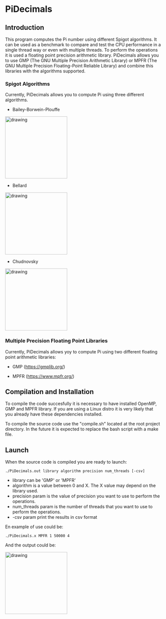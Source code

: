 # PiDecimals

## Introduction

This program computes the Pi number using different Spigot algorithms. 
It can be used as a benchmark to compare and test the CPU performance in a single thread way or even with multiple threads.
To perform the operations it is used a floating point precision arithmetic library. PiDecimals allows you to use GMP (The GNU Multiple Precision Arithmetic Library) or MPFR (The GNU Multiple Precision Floating-Point Reliable Library) and combine this libraries with the algorithms supported.

### Spigot Algorithms

Currently, PiDecimals allows you to compute Pi using three different algorithms.

* Bailey-Borwein-Plouffe

<img src="https://user-images.githubusercontent.com/60443339/195336253-bf6aeeea-c255-458c-9f16-7fcc91d5b2c7.png" alt="drawing" width="200"/>

* Bellard

<img src="https://user-images.githubusercontent.com/60443339/195336107-7465da26-237c-4a67-8d18-00bc4136e8ca.png" alt="drawing" width="200"/>

* Chudnovsky

<img src="https://user-images.githubusercontent.com/60443339/195336414-27422fd3-4884-4cf4-a7b8-47bf49f5b67a.png" alt="drawing" width="200"/>


### Multiple Precision Floating Point Libraries

Currently, PiDecimals allows yoy to compute Pi using two different floating point arithmetic libraries: 

* GMP (https://gmplib.org/)

* MPFR (https://www.mpfr.org/)

## Compilation and Installation

To compile the code succesfully it is necessary to have installed OpenMP, GMP and MPFR library. 
If you are using a Linux distro it is very likely that you already have these dependencies installed.

To compile the source code use the "compile.sh" located at the root project directory. 
In the future it is expected to replace the bash script with a make file.   

## Launch

When the source code is compiled you are ready to launch: 

```console
./PiDecimals.out library algorithm precision num_threads [-csv]
```

* library can be 'GMP' or 'MPFR'
* algorithm is a value between 0 and X. The X value may depend on the library used.
* precision param is the value of precision you want to use to perform the operations. 
* num_threads param is the number of threads that you want to use to perform the operations.
* -csv param print the results in csv format

En example of use could be:
```console
./PiDecimals.x MPFR 1 50000 4 
```
And the output could be:

<img src="https://user-images.githubusercontent.com/60443339/195339706-35d6c8d7-a0e1-4732-87dd-57f886090160.png" alt="drawing" width="200"/>



